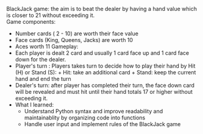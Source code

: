 BlackJack game: the aim is to beat the dealer by having a hand value which is closer to 21 without exceeding it.  
Game components: 
 - Number cards ( 2 - 10) are worth their face value
 - Face cards (King, Queens, Jacks) are worth 10
 - Aces worth 11
Gameplay:
 - Each player is dealt 2 card and usually 1 card face up and 1 card face down for the dealer.
 - Player's turn : Players takes turn to decide how to play their hand by Hit (H) or Stand (S):
       + Hit: take an additional card
       + Stand: keep the current hand and end the turn
 - Dealer's turn: after player has completed their turn, the face down card will be revealed and must hit until their hand totals 17 or higher without exceeding it.
 - What I learned:
    - Understand Python syntax and improve readability and maintainablity by organizing code into functions
    - Handle user input and implement rules of the BlackJack game 
